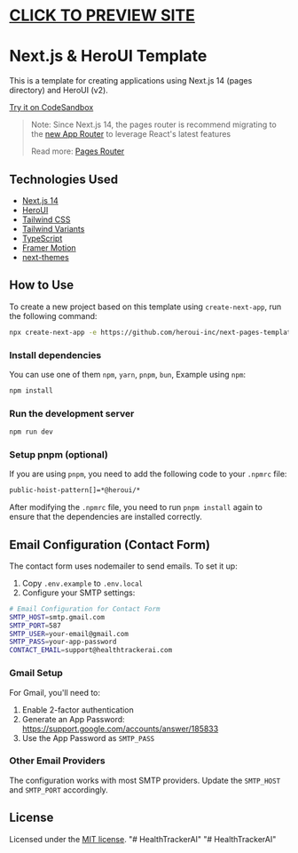 # [CLICK TO PREVIEW SITE](https://health-tracker-ai-sigma.vercel.app/)

# Next.js & HeroUI Template

This is a template for creating applications using Next.js 14 (pages directory) and HeroUI (v2).

[Try it on CodeSandbox](https://githubbox.com/heroui-inc/next-pages-template)

> Note: Since Next.js 14, the pages router is recommend migrating to the [new App Router](https://nextjs.org/docs/app) to leverage React's latest features
>
> Read more: [Pages Router](https://nextjs.org/docs/pages)

## Technologies Used

- [Next.js 14](https://nextjs.org/docs/getting-started)
- [HeroUI](https://heroui.com)
- [Tailwind CSS](https://tailwindcss.com)
- [Tailwind Variants](https://tailwind-variants.org)
- [TypeScript](https://www.typescriptlang.org)
- [Framer Motion](https://www.framer.com/motion)
- [next-themes](https://github.com/pacocoursey/next-themes)

## How to Use

To create a new project based on this template using `create-next-app`, run the following command:

```bash
npx create-next-app -e https://github.com/heroui-inc/next-pages-template
```

### Install dependencies

You can use one of them `npm`, `yarn`, `pnpm`, `bun`, Example using `npm`:

```bash
npm install
```

### Run the development server

```bash
npm run dev
```

### Setup pnpm (optional)

If you are using `pnpm`, you need to add the following code to your `.npmrc` file:

```bash
public-hoist-pattern[]=*@heroui/*
```

After modifying the `.npmrc` file, you need to run `pnpm install` again to ensure that the dependencies are installed correctly.

## Email Configuration (Contact Form)

The contact form uses nodemailer to send emails. To set it up:

1. Copy `.env.example` to `.env.local`
2. Configure your SMTP settings:

```bash
# Email Configuration for Contact Form
SMTP_HOST=smtp.gmail.com
SMTP_PORT=587
SMTP_USER=your-email@gmail.com
SMTP_PASS=your-app-password
CONTACT_EMAIL=support@healthtrackerai.com
```

### Gmail Setup
For Gmail, you'll need to:
1. Enable 2-factor authentication
2. Generate an App Password: https://support.google.com/accounts/answer/185833
3. Use the App Password as `SMTP_PASS`

### Other Email Providers
The configuration works with most SMTP providers. Update the `SMTP_HOST` and `SMTP_PORT` accordingly.

## License

Licensed under the [MIT license](https://github.com/heroui-inc/next-pages-template/blob/main/LICENSE).
"# HealthTrackerAI" 
"# HealthTrackerAI"
